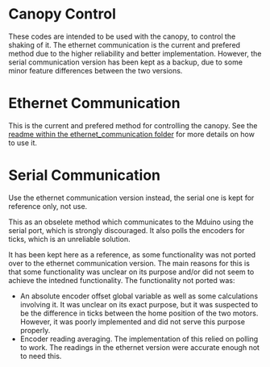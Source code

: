 # Canopy Control 
These codes are intended to be used with the canopy, to control the shaking of it. The ethernet communication is the current and prefered method due to the higher reliability and better implementation. However, the serial communication version has been kept as a backup, due to some minor feature differences between the two versions.


# Ethernet Communication
This is the current and prefered method for controlling the canopy. See the [readme within the ethernet_communication folder](Ethernet_Communication/README.md) for more details on how to use it. 


# Serial Communication
Use the ethernet communication version instead, the serial one is kept for reference only, not use.  

This as an obselete method which communicates to the Mduino using the serial port, which is strongly discouraged. It also polls the encoders for ticks, which is an unreliable solution.  

It has been kept here as a reference, as some functionality was not ported over to the ethernet communication version. The main reasons for this is that some functionality was unclear on its purpose and/or did not seem to achieve the intedned functionality. The functionality not ported was:
 - An absolute encoder offset global variable as well as some calculations involving it. It was unclear on its exact purpose, but it was suspected to be the difference in ticks between the home position of the two motors. However, it was poorly implemented and did not serve this purpose properly. 
 - Encoder reading averaging. The implementation of this relied on polling to work. The readings in the ethernet version were accurate enough not to need this.